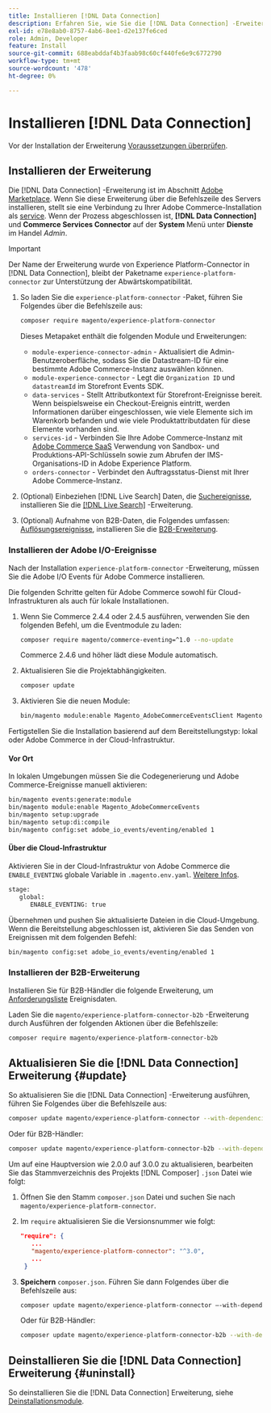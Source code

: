 ```yaml
---
title: Installieren [!DNL Data Connection]
description: Erfahren Sie, wie Sie die [!DNL Data Connection] -Erweiterung von Adobe Commerce.
exl-id: e78e8ab0-8757-4ab6-8ee1-d2e137fe6ced
role: Admin, Developer
feature: Install
source-git-commit: 688eabddaf4b3faab98c60cf440fe6e9c6772790
workflow-type: tm+mt
source-wordcount: '478'
ht-degree: 0%

---
```


# Installieren [!DNL Data Connection]

Vor der Installation der Erweiterung [Voraussetzungen überprüfen](overview.md#prereqs).

## Installieren der Erweiterung

Die [!DNL Data Connection] -Erweiterung ist im Abschnitt [Adobe Marketplace](https://commercemarketplace.adobe.com/magento-experience-platform-connector.html). Wenn Sie diese Erweiterung über die Befehlszeile des Servers installieren, stellt sie eine Verbindung zu Ihrer Adobe Commerce-Installation als [service](../landing/saas.md). Wenn der Prozess abgeschlossen ist, **[!DNL Data Connection]** und **Commerce Services Connector** auf der **System** Menü unter **Dienste** im Handel _Admin_.

>[!IMPORTANT]
>
>Der Name der Erweiterung wurde von Experience Platform-Connector in [!DNL Data Connection], bleibt der Paketname `experience-platform-connector` zur Unterstützung der Abwärtskompatibilität.

1. So laden Sie die `experience-platform-connector` -Paket, führen Sie Folgendes über die Befehlszeile aus:

   ```bash
   composer require magento/experience-platform-connector
   ```

   Dieses Metapaket enthält die folgenden Module und Erweiterungen:

   * `module-experience-connector-admin` - Aktualisiert die Admin-Benutzeroberfläche, sodass Sie die Datastream-ID für eine bestimmte Adobe Commerce-Instanz auswählen können.
   * `module-experience-connector` - Legt die `Organization ID` und `datastreamId` im Storefront Events SDK.
   * `data-services` - Stellt Attributkontext für Storefront-Ereignisse bereit. Wenn beispielsweise ein Checkout-Ereignis eintritt, werden Informationen darüber eingeschlossen, wie viele Elemente sich im Warenkorb befanden und wie viele Produktattributdaten für diese Elemente vorhanden sind.
   * `services-id` - Verbinden Sie Ihre Adobe Commerce-Instanz mit [Adobe Commerce SaaS](../landing/saas.md) Verwendung von Sandbox- und Produktions-API-Schlüsseln sowie zum Abrufen der IMS-Organisations-ID in Adobe Experience Platform.
   * `orders-connector` - Verbindet den Auftragsstatus-Dienst mit Ihrer Adobe Commerce-Instanz.

1. (Optional) Einbeziehen [!DNL Live Search] Daten, die [Suchereignisse](events.md#search-events), installieren Sie die [[!DNL Live Search]](../live-search/install.md) -Erweiterung.

1. (Optional) Aufnahme von B2B-Daten, die Folgendes umfassen: [Auflösungsereignisse](events.md#b2b-events), installieren Sie die [B2B-Erweiterung](#install-the-b2b-extension).

### Installieren der Adobe I/O-Ereignisse

Nach der Installation `experience-platform-connector` -Erweiterung, müssen Sie die Adobe I/O Events für Adobe Commerce installieren.

Die folgenden Schritte gelten für Adobe Commerce sowohl für Cloud-Infrastrukturen als auch für lokale Installationen.

1. Wenn Sie Commerce 2.4.4 oder 2.4.5 ausführen, verwenden Sie den folgenden Befehl, um die Eventmodule zu laden:

   ```bash
   composer require magento/commerce-eventing=^1.0 --no-update
   ```

   Commerce 2.4.6 und höher lädt diese Module automatisch.

1. Aktualisieren Sie die Projektabhängigkeiten.

   ```bash
   composer update
   ```

1. Aktivieren Sie die neuen Module:

   ```bash
   bin/magento module:enable Magento_AdobeCommerceEventsClient Magento_AdobeCommerceEventsGenerator Magento_AdobeIoEventsClient Magento_AdobeCommerceOutOfProcessExtensibility
   ```

Fertigstellen Sie die Installation basierend auf dem Bereitstellungstyp: lokal oder Adobe Commerce in der Cloud-Infrastruktur.

#### Vor Ort

In lokalen Umgebungen müssen Sie die Codegenerierung und Adobe Commerce-Ereignisse manuell aktivieren:

```bash
bin/magento events:generate:module
bin/magento module:enable Magento_AdobeCommerceEvents
bin/magento setup:upgrade
bin/magento setup:di:compile
bin/magento config:set adobe_io_events/eventing/enabled 1
```

#### Über die Cloud-Infrastruktur

Aktivieren Sie in der Cloud-Infrastruktur von Adobe Commerce die `ENABLE_EVENTING` globale Variable in `.magento.env.yaml`. [Weitere Infos](https://experienceleague.adobe.com/docs/commerce-cloud-service/user-guide/configure/env/stage/variables-global.html#enable_eventing).

```bash
stage:
   global:
      ENABLE_EVENTING: true
```

Übernehmen und pushen Sie aktualisierte Dateien in die Cloud-Umgebung. Wenn die Bereitstellung abgeschlossen ist, aktivieren Sie das Senden von Ereignissen mit dem folgenden Befehl:

```bash
bin/magento config:set adobe_io_events/eventing/enabled 1
```

### Installieren der B2B-Erweiterung

Installieren Sie für B2B-Händler die folgende Erweiterung, um [Anforderungsliste](events.md#b2b-events) Ereignisdaten.

Laden Sie die `magento/experience-platform-connector-b2b` -Erweiterung durch Ausführen der folgenden Aktionen über die Befehlszeile:

```bash
composer require magento/experience-platform-connector-b2b
```

## Aktualisieren Sie die [!DNL Data Connection] Erweiterung {#update}

So aktualisieren Sie die [!DNL Data Connection] -Erweiterung ausführen, führen Sie Folgendes über die Befehlszeile aus:

```bash
composer update magento/experience-platform-connector --with-dependencies
```

Oder für B2B-Händler:

```bash
composer update magento/experience-platform-connector-b2b --with-dependencies
```

Um auf eine Hauptversion wie 2.0.0 auf 3.0.0 zu aktualisieren, bearbeiten Sie das Stammverzeichnis des Projekts [!DNL Composer] `.json` Datei wie folgt:

1. Öffnen Sie den Stamm `composer.json` Datei und suchen Sie nach `magento/experience-platform-connector`.

1. Im `require` aktualisieren Sie die Versionsnummer wie folgt:

   ```json
   "require": {
      ...
      "magento/experience-platform-connector": "^3.0",
      ...
    }
   ```

1. **Speichern** `composer.json`. Führen Sie dann Folgendes über die Befehlszeile aus:

   ```bash
   composer update magento/experience-platform-connector –-with-dependencies
   ```

   Oder für B2B-Händler:

   ```bash
   composer update magento/experience-platform-connector-b2b --with-dependencies
   ```

## Deinstallieren Sie die [!DNL Data Connection] Erweiterung {#uninstall}

So deinstallieren Sie die [!DNL Data Connection] Erweiterung, siehe [Deinstallationsmodule](https://experienceleague.adobe.com/docs/commerce-operations/installation-guide/tutorials/uninstall-modules.html).
